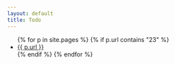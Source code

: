 ```yaml
---
layout: default
title: Todo
---
```


<ul>
  {% for p in site.pages %}
    {% if p.url contains "23" %}
      <li>
        <a href="/todo{{ p.url }}">{{ p.url }}</a>
      </li>
    {% endif %}
  {% endfor %}
</ul>

